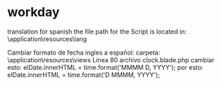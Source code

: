# workday
translation for spanish
the file path for the Script is located in:
\\application\resources\lang

Cambiar formato de fecha ingles a español:
carpeta:
\application\resources\views
Linea 80 archivo clock.blade.php
cambiar esto:
elDate.innerHTML = time.format('MMMM D, YYYY');
por esto:
elDate.innerHTML = time.format('D MMMM, YYYY');

